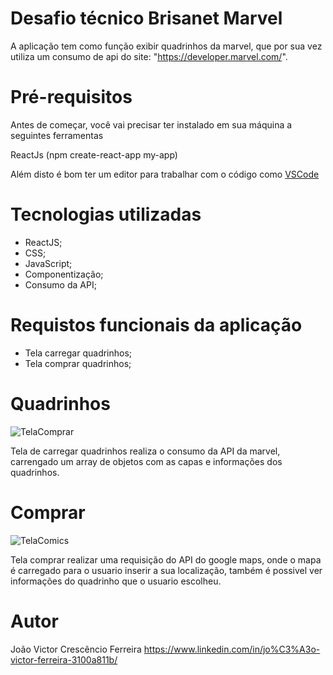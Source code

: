 # Desafio técnico Brisanet Marvel

A aplicação tem como função exibir quadrinhos da marvel, que por sua vez utiliza um consumo de api do site: "https://developer.marvel.com/".

# Pré-requisitos

Antes de começar, você vai precisar ter instalado em sua máquina a seguintes ferramentas

ReactJs (npm create-react-app my-app)

Além disto é bom ter um editor para trabalhar com o código como [VSCode](https://code.visualstudio.com/)

# Tecnologias utilizadas
* ReactJS;
* CSS;
* JavaScript;
* Componentização;
* Consumo da API;

# Requistos funcionais da aplicação 

* Tela carregar quadrinhos;
* Tela comprar quadrinhos;

 # Quadrinhos
 
![TelaComprar](https://user-images.githubusercontent.com/62362760/173595325-6bf16530-bbd9-4649-832d-ea0ff9d2930b.png)

Tela de carregar quadrinhos realiza o consumo da API da marvel, carrengado um array de objetos com as capas e informações dos quadrinhos.

# Comprar

![TelaComics](https://user-images.githubusercontent.com/62362760/173595357-ac21e789-c85c-4f14-a071-9d8169c331f6.png)

Tela comprar realizar uma requisição do API do google maps, onde o mapa é carregado para o usuario inserir a sua localização, também é possivel ver informações do quadrinho que o usuario escolheu.

# Autor

João Victor Crescêncio Ferreira
https://www.linkedin.com/in/jo%C3%A3o-victor-ferreira-3100a811b/
